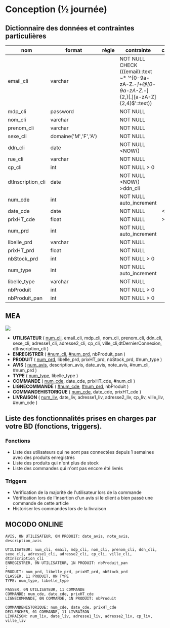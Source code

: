 # Conception (½ journée)

## Dictionnaire des données et contraintes particulières

| nom  | format  | règle  | contrainte  | catégorie  |
|------|---------|--------|-------------|------------|
| email_cli  |  varchar |   | NOT NULL CHECK (((email)::text ~* '^[0-9a-zA-Z._-]+@[0-9a-zA-Z._-]{2,}[.][a-zA-Z]{2,4}$'::text)) |   |
| mdp_cli  |  password |   |  NOT NULL |   |
| nom_cli  |  varchar |   |  NOT NULL |   |
| prenom_cli  |  varchar |   | NOT NULL  |   |
| sexe_cli  |  domaine('M','F','A') |   |  NOT NULL |   |
| ddn_cli  |  date |   | NOT NULL <NOW()  |   |
| rue_cli  |  varchar |   |  NOT NULL |   |
| cp_cli  |  int |   | NOT NULL > 0  |   |
| dtInscription_cli  |  date |   | NOT NULL <NOW() >ddn_cli |   |
| num_cde  |  int |   | NOT NULL auto_increment |   |
| date_cde  |  date |   | NOT NULL  |  <NOW() |
| prixHT_cde |  float |   |  NOT NULL |  >0 |
| num_prd  |  int |   | NOT NULL auto_increment |   |
| libelle_prd  |  varchar |   | NOT NULL  |   |
| prixHT_prd  |  float |   |  NOT NULL |   |
| nbStock_prd  |  int |   | NOT NULL > 0  |   |
| num_type  |  int |   | NOT NULL auto_increment |   |
| libelle_type  |  varchar |   | NOT NULL  |   |
| nbProduit  |  int |   | NOT NULL > 0 |   |
| nbProduit_pan  |  int |   | NOT NULL > 0 |   |

## MEA 

![](https://i.imgur.com/OF2YUe2.png)

- **UTILISATEUR** ( <ins>num_cli</ins>, email_cli, mdp_cli, nom_cli, prenom_cli, ddn_cli, sexe_cli, adresse1_cli, adresse2_cli, cp_cli, ville_cli,dtDernierConnexion, dtInscription_cli )
- **ENREGISTRER** ( <ins>#num_cli</ins>, <ins>#num_prd</ins>, nbProduit_pan )
- **PRODUIT** ( <ins>num_prd</ins>, libelle_prd, prixHT_prd, nbStock_prd, #num_type )
- **AVIS** ( <ins>num_avis</ins>, description_avis, date_avis, note_avis, #num_cli, #num_prd )
- **TYPE** ( <ins>num_type</ins>, libelle_type )
- **COMMANDE** ( <ins>num_cde</ins>, date_cde, prixHT_cde, #num_cli )
- **LIGNECOMMANDE** ( <ins>#num_cde</ins>, <ins>#num_prd</ins>, nbProduit )
- **COMMANDEHISTORIQUE** ( <ins>num_cde</ins>, date_cde, prixHT_cde )
- **LIVRAISON** ( <ins>num_liv</ins>, date_liv, adresse1_liv, adresse2_liv, cp_liv, ville_liv, #num_cde )

## Liste des fonctionnalités prises en charges par votre BD (fonctions, triggers).

### Fonctions
- Liste des utilisateurs qui ne sont pas connectées depuis 1 semaines avec des produits enregistrés
- Liste des produits qui n'ont plus de stock
- Liste des commandes qui n'ont pas encore été livrés
### Triggers
- Verification de la majorité de l'utilisateur lors de la commande
- Vérification lors de l'insertion d'un avis si le client a bien passé une commande de cette article
- Historiser les commandes lors de la livraison

## MOCODO ONLINE
```
AVIS, 0N UTILISATEUR, 0N PRODUIT: date_avis, note_avis, description_avis

UTILISATEUR: num_cli, email, mdp_cli, nom_cli, prenom_cli, ddn_cli, sexe_cli, adresse1_cli, adresse2_cli, cp_cli, ville_cli, dtInscription_cli
ENREGISTRER, 0N UTILISATEUR, 1N PRODUIT: nbProduit_pan
:
PRODUIT: num_prd, libelle_prd, prixHT_prd, nbStock_prd
CLASSER, 11 PRODUIT, 0N TYPE
TYPE: num_type, libelle_type

PASSER, 0N UTILISATEUR, 11 COMMANDE
COMMANDE: num_cde, date_cde, prixHT_cde
LIGNECOMMANDE, 0N COMMANDE, 1N PRODUIT: nbProduit

COMMANDEHISTORIQUE: num_cde, date_cde, prixHT_cde
DECLENCHER, 01 COMMANDE, 11 LIVRAISON
LIVRAISON: num_liv, date_liv, adresse1_liv, adresse2_liv, cp_liv, ville_liv
```



